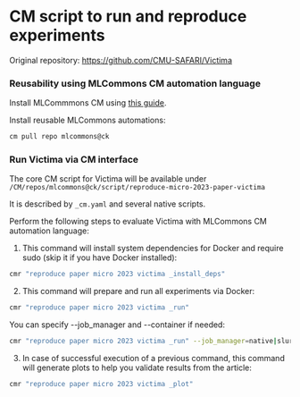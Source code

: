 # CM script to run and reproduce experiments

Original repository: https://github.com/CMU-SAFARI/Victima


### Reusability using MLCommons CM automation language

Install MLCommmons CM using [this guide](https://github.com/mlcommons/ck/blob/master/docs/installation.md).

Install reusable MLCommons automations: 

```bash
cm pull repo mlcommons@ck
```

### Run Victima via CM interface

The core CM script for Victima will be available under ```/CM/repos/mlcommons@ck/script/reproduce-micro-2023-paper-victima```

It is described by `_cm.yaml` and several native scripts.

Perform the following steps to evaluate Victima with MLCommons CM automation language:

1) This command will install system dependencies for Docker and require sudo (skip it if you have Docker installed):
```bash
cmr "reproduce paper micro 2023 victima _install_deps"
```

2) This command will prepare and run all experiments via Docker:

```bash
cmr "reproduce paper micro 2023 victima _run" 
```

You can specify --job_manager and --container if needed:
```bash
cmr "reproduce paper micro 2023 victima _run" --job_manager=native|slurm --contianer=docker|podman
```

3) In case of successful execution of a previous command, this command will generate plots to help you validate results from the article:

```bash
cmr "reproduce paper micro 2023 victima _plot"
```
